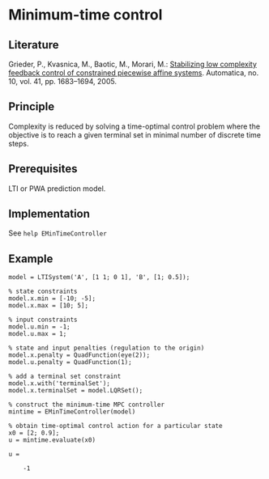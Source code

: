 # Minimum-time control

## Literature

Grieder, P., Kvasnica, M., Baotic, M., Morari, M.: [Stabilizing low complexity feedback control of constrained piecewise affine systems](http://www.sciencedirect.com/science/article/pii/S0005109805001482). Automatica, no. 10, vol. 41, pp. 1683–1694, 2005.

## Principle

Complexity is reduced by solving a time-optimal control problem where the objective is to reach a given terminal set in minimal number of discrete time steps.

## Prerequisites

LTI or PWA prediction model.

## Implementation

See `help EMinTimeController`

## Example

    model = LTISystem('A', [1 1; 0 1], 'B', [1; 0.5]);
    
    % state constraints
    model.x.min = [-10; -5];
    model.x.max = [10; 5];
    
    % input constraints
    model.u.min = -1;
    model.u.max = 1;
    
    % state and input penalties (regulation to the origin)
    model.x.penalty = QuadFunction(eye(2));
    model.u.penalty = QuadFunction(1);
    
    % add a terminal set constraint
    model.x.with('terminalSet');
    model.x.terminalSet = model.LQRSet();

    % construct the minimum-time MPC controller
    mintime = EMinTimeController(model)
    
    % obtain time-optimal control action for a particular state
    x0 = [2; 0.9];
    u = mintime.evaluate(x0)
    
    u =

        -1